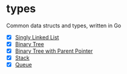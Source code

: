 # types

Common data structs and types, written in Go

- [x] [Singly Linked List](https://github.com/MrHuxu/types/blob/master/singly_linked_list.go)
- [x] [Binary Tree](https://github.com/MrHuxu/types/blob/master/binary_tree.go)
- [x] [Binary Tree with Parent Pointer](https://github.com/MrHuxu/types/blob/master/binary_tree_with_parent_pointer.go)
- [x] [Stack](https://github.com/MrHuxu/types/blob/master/stack.go)
- [x] [Queue](https://github.com/MrHuxu/types/blob/master/queue.go)
